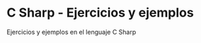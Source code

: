 C Sharp - Ejercicios y ejemplos
===============================

Ejercicios y ejemplos en el lenguaje C Sharp
